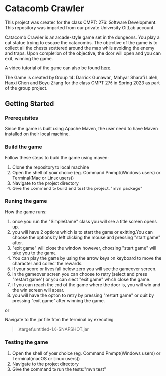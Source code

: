 # Catacomb Crawler
This project was created for the class CMPT: 276: Software Development.
This repository was imported from our private University GitLab account.

Catacomb Crawler is an arcade-style game set in the dungeons. You play a cat statue trying to escape the catacombs. The objective of the game is to collect all the chests scattered around the map while avoiding the enemy and traps. Upon completion of the objective, the door will open and you can exit, winning the game.

A video tutorial of the game can also be found [here](https://youtu.be/b-A-jUVjmh0).

The Game is created by Group 14: Darrick Gunawan, Mahyar Sharafi Laleh, Hanxi Chen and Boyu Zhang for the class CMPT 276 in Spring 2023 as part of the group project.

## Getting Started

### Prerequisites
Since the game is built using Apache Maven, the user need to have Maven installed on their local machine.

### Build the game
Follow these steps to build the game using maven:
1. Clone the repository to local machine
2. Open the shell of your choice (eg. Command Prompt(Windows users) or Terminal(Mac or Linux users))
3. Navigate to the project directory
4. Give the command to build and test the project: "mvn package"

### Runing the game
How the game runs:
1. once you run the "SimpleGame" class you will see a title screen opens up.
2. you will have 2 options which is to start the game or exitting.You can choose the options by left clicking the mouse and pressing "start game" after.
3. "exit game" will close the window however, choosing "start game" will take you to the game.
4. You can play the game by using the arrow keys on keyboard to move the character and collect the rewards.
5. if your score or lives fall below zero you will see the gameover screen.
6. in the gameover screen you can choose to retry (select and press "restart game") or you can slect "exit game" which close the game.
7. if you can reach the end of the game where the door is, you will win and the win screen will apear.
8. you will have the option to retry by pressing "restart game" or quit by pressing "exit game" after winning the game.

or

Navigate to the jar file from the terminal by executing
> .\target\untitled-1.0-SNAPSHOT.jar

### Testing the game
1. Open the shell of your choice (eg. Command Prompt(Windows users) or Terminal(macOS or Linux users))
2. Navigate to the project directory
3. Give the command to run the tests:"mvn test"

